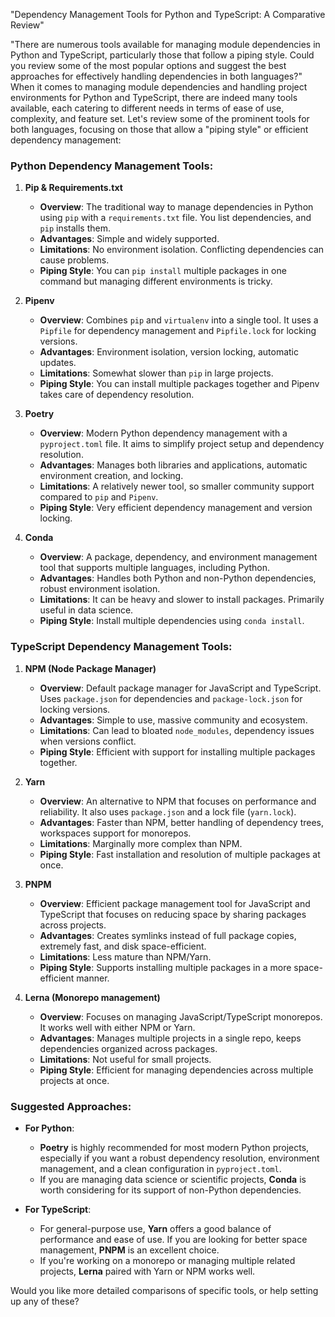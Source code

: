"Dependency Management Tools for Python and TypeScript: A Comparative Review"  


"There are numerous tools available for managing module dependencies in Python and TypeScript, particularly those that follow a piping style. Could you review some of the most popular options and suggest the best approaches for effectively handling dependencies in both languages?"
When it comes to managing module dependencies and handling project environments for Python and TypeScript, there are indeed many tools available, each catering to different needs in terms of ease of use, complexity, and feature set. Let's review some of the prominent tools for both languages, focusing on those that allow a "piping style" or efficient dependency management:

### Python Dependency Management Tools:

1. **Pip & Requirements.txt**
   - **Overview**: The traditional way to manage dependencies in Python using `pip` with a `requirements.txt` file. You list dependencies, and `pip` installs them.
   - **Advantages**: Simple and widely supported. 
   - **Limitations**: No environment isolation. Conflicting dependencies can cause problems.
   - **Piping Style**: You can `pip install` multiple packages in one command but managing different environments is tricky.

2. **Pipenv**
   - **Overview**: Combines `pip` and `virtualenv` into a single tool. It uses a `Pipfile` for dependency management and `Pipfile.lock` for locking versions.
   - **Advantages**: Environment isolation, version locking, automatic updates.
   - **Limitations**: Somewhat slower than `pip` in large projects.
   - **Piping Style**: You can install multiple packages together and Pipenv takes care of dependency resolution.

3. **Poetry**
   - **Overview**: Modern Python dependency management with a `pyproject.toml` file. It aims to simplify project setup and dependency resolution.
   - **Advantages**: Manages both libraries and applications, automatic environment creation, and locking.
   - **Limitations**: A relatively newer tool, so smaller community support compared to `pip` and `Pipenv`.
   - **Piping Style**: Very efficient dependency management and version locking.

4. **Conda**
   - **Overview**: A package, dependency, and environment management tool that supports multiple languages, including Python.
   - **Advantages**: Handles both Python and non-Python dependencies, robust environment isolation.
   - **Limitations**: It can be heavy and slower to install packages. Primarily useful in data science.
   - **Piping Style**: Install multiple dependencies using `conda install`.

### TypeScript Dependency Management Tools:

1. **NPM (Node Package Manager)**
   - **Overview**: Default package manager for JavaScript and TypeScript. Uses `package.json` for dependencies and `package-lock.json` for locking versions.
   - **Advantages**: Simple to use, massive community and ecosystem.
   - **Limitations**: Can lead to bloated `node_modules`, dependency issues when versions conflict.
   - **Piping Style**: Efficient with support for installing multiple packages together.

2. **Yarn**
   - **Overview**: An alternative to NPM that focuses on performance and reliability. It also uses `package.json` and a lock file (`yarn.lock`).
   - **Advantages**: Faster than NPM, better handling of dependency trees, workspaces support for monorepos.
   - **Limitations**: Marginally more complex than NPM.
   - **Piping Style**: Fast installation and resolution of multiple packages at once.

3. **PNPM**
   - **Overview**: Efficient package management tool for JavaScript and TypeScript that focuses on reducing space by sharing packages across projects.
   - **Advantages**: Creates symlinks instead of full package copies, extremely fast, and disk space-efficient.
   - **Limitations**: Less mature than NPM/Yarn.
   - **Piping Style**: Supports installing multiple packages in a more space-efficient manner.

4. **Lerna (Monorepo management)**
   - **Overview**: Focuses on managing JavaScript/TypeScript monorepos. It works well with either NPM or Yarn.
   - **Advantages**: Manages multiple projects in a single repo, keeps dependencies organized across packages.
   - **Limitations**: Not useful for small projects.
   - **Piping Style**: Efficient for managing dependencies across multiple projects at once.

### Suggested Approaches:

- **For Python**:
  - **Poetry** is highly recommended for most modern Python projects, especially if you want a robust dependency resolution, environment management, and a clean configuration in `pyproject.toml`.
  - If you are managing data science or scientific projects, **Conda** is worth considering for its support of non-Python dependencies.

- **For TypeScript**:
  - For general-purpose use, **Yarn** offers a good balance of performance and ease of use. If you are looking for better space management, **PNPM** is an excellent choice.
  - If you're working on a monorepo or managing multiple related projects, **Lerna** paired with Yarn or NPM works well.

Would you like more detailed comparisons of specific tools, or help setting up any of these?
